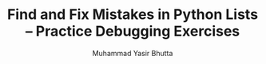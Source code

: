 ---
layout: find-fix-mistakes
title: Find and Fix Mistakes in Python Lists – Practice Debugging Exercises
description: Boost your Python skills by identifying and correcting common mistakes in list operations. Practice debugging Python list syntax, indexing errors, and method misuse with hands-on examples.
keywords: Python list debugging, find and fix Python list errors, Python list mistakes, list troubleshooting Python, Python list error practice, Python syntax errors in lists, beginner Python list debugging, Python list exercises with solutions
author: "Muhammad Yasir Bhutta"
toc: toc/python.html
topic: "lists"
course: "python"
prev: "/python/docs/lists/practice-and-progress/fill-blanks-lists.html"
next: "/python/docs/lists/practice-and-progress/find-fix-mistakes-lists.html"
show_practice_progress: true
show_mini_project: null
show_toc: true
breadcrumb:
  - title: Home
    url: /
  - title: python
    url: /python/
  - title: lists
    url: /python/docs/lists/
---